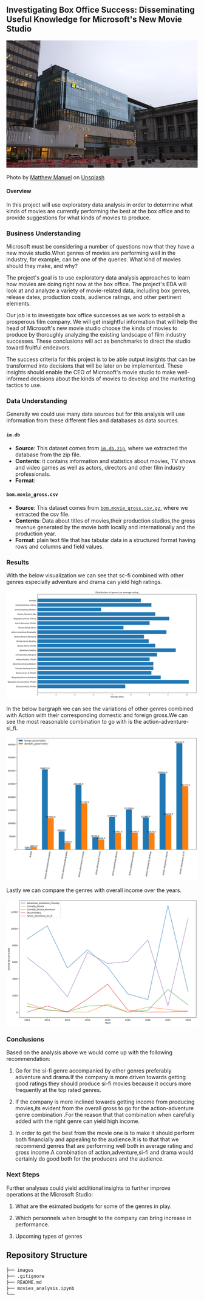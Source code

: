 ## Investigating Box Office Success: Disseminating Useful Knowledge for Microsoft's New Movie Studio

![](images/img3.jpg)

<span>Photo by <a href="https://unsplash.com/s/photos/microsoft">Matthew Manuel</a> on <a href="https://unsplash.com/s/photos/microsoft">Unsplash</a></span>

#### Overview

In this project will use exploratory data analysis in order to determine what kinds of movies are currently performing the best at the box office and to provide suggestions for what kinds of movies to produce.

### Business Understanding

Microsoft must be considering a number of questions now that they have a new movie studio.What genres of movies are performing well in the industry, for example, can be one of the queries. What kind of movies should they make, and why?

The project's goal is to use exploratory data analysis approaches to learn how movies are doing right now at the box office. The project's EDA will look at and analyze a variety of movie-related data, including box genres, release dates, production costs, audience ratings, and other pertinent elements.

Our job is to investigate box office successes as we work to establish a prosperous film company. We will get insightful information that will help the head of Microsoft's new movie studio choose the kinds of movies to produce by thoroughly analyzing the existing landscape of film industry successes. These conclusions will act as benchmarks to direct the studio toward fruitful endeavors.

The success criteria for this project is to be able output insights that can be transformed into decisions that will be later on be implemented. These insights should enable the CEO of Microsoft's movie studio to make well-informed decisions about the kinds of movies to develop and the marketing tactics to use.

### Data Understanding

Generally we could use many data sources but for this analysis will use information from these different files and databases as data sources.

#### `im.db`

* **Source**: This dataset comes from [`im.db.zip`](https://github.com/learn-co-curriculum/dsc-phase-1-project-v2-4/blob/master/zippedData/im.db.zip), where we extracted the database from the zip file.
* **Contents**: it contains information and statistics about movies, TV shows and video games as well as actors, directors and other film industry professionals.
* **Format**:  

#### `bom.movie_gross.csv`

* **Source**: This dataset comes from [`bom.movie_gross.csv.gz`](https://github.com/learn-co-curriculum/dsc-phase-1-project-v2-4/blob/master/zippedData/bom.movie_gross.csv.gz), where we extracted the csv file.
* **Contents**: Data about titles of movies,their production studios,the gross revenue generated by the movie both locally and internationally and the production year.
* **Format**:  plain text file that has tabular data in a structured format having rows and columns and field values.


### Results

With the below visualization we can see that sc-fi combined with other genres especially adventure and drama can yield high ratings.

![](images/output1.png)

In the below bargraph we can see the variations of other genres combined with Action with their corresponding domestic and foreign gross.We can see the most reasonable combination to go with is the action-adventure-si_fi.

![](images/output2.png)

Lastly we can compare the genres with overall income over the years.

![](images/output4.png)
### Conclusions

Based on the analysis above we would come up with the following recommendation:

1. Go for the si-fi genre accompanied by other genres preferably adventure and drama.If the company is more driven towards getting good ratings they should produce si-fi movies because it occurs more frequently at the top rated genres.

2. If the company is more inclined towards getting income from producing movies,its evident from the overall gross to go for the action-adventure genre combination .For the  reason that that combination when carefully added with the right genre can yield high income.

3. In order to get the best from the movie one is to make it should perform both financially and appealing to the audience.It is to that that we recommend genres that are performing well both in average rating and gross income.A combination of action,adventure,si-fi and drama would certainly do good both for the producers and the audience.

### Next Steps

Further analyses could yield additional insights to further improve operations at the Microsoft Studio:

1. What are the esimated budgets for some of the genres in play.

2. Which personnels when brought to the company can bring increase in performance.

3. Upcoming types of genres



## Repository Structure

```
├── images
├── .gitignore
├── README.md
├── movies_analysis.ipynb
└── 
```
